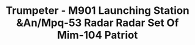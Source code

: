 ---
layout: product
title: "Trumpeter - M901 Launching Station &An/Mpq-53 Radar Radar Set Of Mim-104 Patriot"
price: "11500" 
desc: "N/A"
img_path: "/assets/img/TRU01022.jpg"
brand: "N/A"
available: false
special_offer: false
new: false
soon: false
cat: "010000"
subcat: "013400"
subsubcat: "0N/A"
sifra: "TRU01022"
popular: true
---
